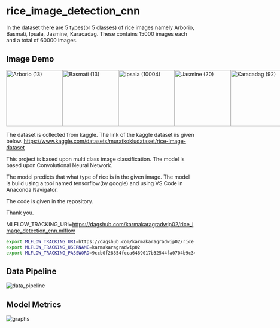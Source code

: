 # rice_image_detection_cnn
In the dataset there are 5 types(or 5 classes) of rice images namely Arborio, Basmati, Ipsala, Jasmine, Karacadag.
These contains 15000 images each and a total of 60000 images.

## Image Demo
<div style="display: flex; justify-content: space-between;">
  <img src="https://github.com/karmakaragradwip02/rice_image_detection_cnn/assets/99462819/c2bb5b2e-84b6-499a-b289-00846197417f" alt="Arborio (13)" width="150"/>
  <img src="https://github.com/karmakaragradwip02/rice_image_detection_cnn/assets/99462819/52fc6c52-e437-4962-85c7-ee8a680e4aa5" alt="Basmati (13)" width="150"/>
  <img src="https://github.com/karmakaragradwip02/rice_image_detection_cnn/assets/99462819/b34a6730-4b63-4497-a34f-4cdb3c19d73b" alt="Ipsala (10004)" width="150"/>
  <img src="https://github.com/karmakaragradwip02/rice_image_detection_cnn/assets/99462819/dc66647d-d1c2-4989-b751-03ce7fcb00b3" alt="Jasmine (20)" width="150"/>
  <img src="https://github.com/karmakaragradwip02/rice_image_detection_cnn/assets/99462819/3a0848ae-81ea-451b-8514-239cf4c31a78" alt="Karacadag (92)" width="150"/>
</div>

The dataset is collected from kaggle.
The link of the kaggle dataset iis given below.
https://www.kaggle.com/datasets/muratkokludataset/rice-image-dataset

This project is based upon multi class image classification.
The model is based upon Convolutional Neural Network.

The model predicts that what type of rice is in the given image.
The model is build using a tool named tensorflow(by google) and using VS Code in Anaconda Navigator.

The code is given in the repository.

Thank you.

MLFLOW_TRACKING_URI=https://dagshub.com/karmakaragradwip02/rice_image_detection_cnn.mlflow 

```bash
export MLFLOW_TRACKING_URI=https://dagshub.com/karmakaragradwip02/rice_image_detection_cnn.mlflow 
export MLFLOW_TRACKING_USERNAME=karmakaragradwip02
export MLFLOW_TRACKING_PASSWORD=9ccb0f28354fcca6469017b32544fa0704b9c343
```
## Data Pipeline
![data_pipeline](https://github.com/karmakaragradwip02/rice_image_detection_cnn/assets/99462819/3635c662-d3bf-402c-b7bb-2674eb817aea)

## Model Metrics
![graphs](https://github.com/karmakaragradwip02/rice_image_detection_cnn/assets/99462819/a1b7df74-680b-4139-8ad6-e7a4bf240949)
